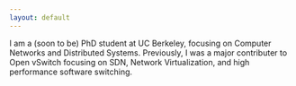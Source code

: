 ```yaml
---
layout: default
---
```


I am a (soon to be) PhD student at UC Berkeley, focusing on Computer Networks
and Distributed Systems.   Previously, I was a major contributer to Open
vSwitch focusing on SDN, Network Virtualization, and high performance software
switching.
